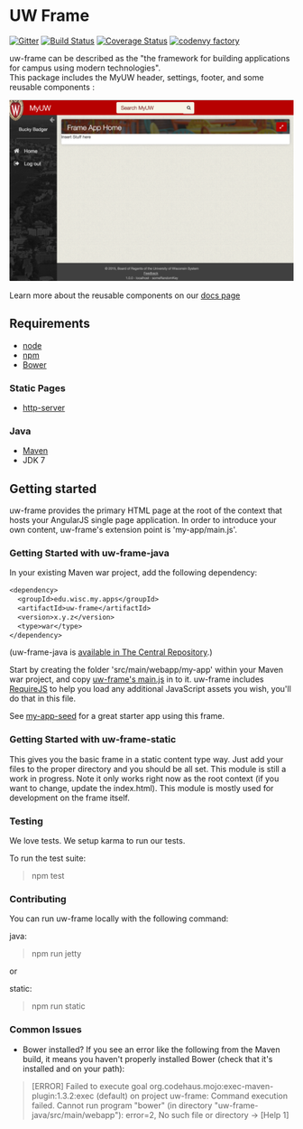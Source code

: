 # UW Frame

[![Gitter](https://badges.gitter.im/UW-Madison-DoIT/uw-frame.svg)](https://gitter.im/UW-Madison-DoIT/uw-frame?utm_source=badge&utm_medium=badge&utm_campaign=pr-badge)  [![Build Status](https://travis-ci.org/UW-Madison-DoIT/uw-frame.svg)](https://travis-ci.org/UW-Madison-DoIT/uw-frame)  [![Coverage Status](https://coveralls.io/repos/UW-Madison-DoIT/uw-frame/badge.svg?branch=master&service=github)](https://coveralls.io/github/UW-Madison-DoIT/uw-frame?branch=master)  [![codenvy factory](https://codenvy.com/factory/resources/factory-white.png)](https://codenvy.com/factory?id=au4tpiai3n1ygpy1)

uw-frame can be described as the "the framework for building applications for campus using modern technologies".  
This package includes the MyUW header, settings, footer, and some reusable components :

![uw-frame screenshot](uw-frame-screenshot.png "UW Frame")

Learn more about the reusable components on our [docs page](http://uw-madison-doit.github.io/uw-frame/)

## Requirements

* [node](https://nodejs.org/en/)
* [npm](https://www.npmjs.com/)
* [Bower](http://bower.io/)

### Static Pages

* [http-server](https://www.npmjs.com/package/http-server)

### Java
* [Maven](http://maven.apache.org)
* JDK 7

## Getting started

uw-frame provides the primary HTML page at the root of the context that hosts your AngularJS single page application. In order to introduce your own content, uw-frame's extension point is 'my-app/main.js'.

### Getting Started with uw-frame-java

In your existing Maven war project, add the following dependency:

```
<dependency>
  <groupId>edu.wisc.my.apps</groupId>
  <artifactId>uw-frame</artifactId>
  <version>x.y.z</version>
  <type>war</type>
</dependency>
```

(uw-frame-java is [available in The Central Repository](http://search.maven.org/#search%7Cgav%7C1%7Cg%3A%22edu.wisc.my.apps%22%20AND%20a%3A%22uw-frame%22).)

Start by creating the folder 'src/main/webapp/my-app' within your Maven war project, and copy [uw-frame's main.js](https://github.com/UW-Madison-DoIT/uw-frame/blob/master/src/main/webapp/my-app/main.js) in to it.
uw-frame includes [RequireJS](http://requirejs.org/) to help you load any additional JavaScript assets you wish, you'll do that in this file.

See [my-app-seed](https://github.com/UW-Madison-DoIT/my-app-seed) for a great starter app using this frame.

### Getting Started with uw-frame-static

This gives you the basic frame in a static content type way. Just add your files to the proper directory and you should be all set. This module is still a work in progress. Note it only works right now as the root context (if you want to change, update the index.html). This module is mostly used for development on the frame itself.

### Testing

We love tests. We setup karma to run our tests.

To run the test suite:

> npm test

### Contributing

You can run uw-frame locally with the following command:

java:
> npm run jetty

or 

static:
> npm run static

### Common Issues

* Bower installed? If you see an error like the following from the Maven build, it means you haven't properly installed Bower (check that it's installed and on your path):

> [ERROR] Failed to execute goal org.codehaus.mojo:exec-maven-plugin:1.3.2:exec (default) on project uw-frame: Command execution failed. Cannot run program "bower" (in directory "uw-frame-java/src/main/webapp"): error=2, No such file or directory -> [Help 1]
